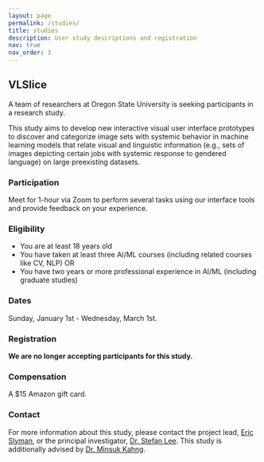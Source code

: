 ```yaml
---
layout: page
permalink: /studies/
title: studies
description: User study descriptions and registration
nav: true
nav_order: 3
---
```


## VLSlice

A team of researchers at Oregon State University is seeking participants in a research study.

This study aims to develop new interactive visual user interface prototypes to discover and categorize image sets with systemic behavior in machine learning models that relate visual and linguistic information (e.g., sets of images depicting certain jobs with systemic response to gendered language) on large preexisting datasets.

### Participation

Meet for 1-hour via Zoom to perform several tasks using our interface tools and provide feedback on your experience.

### Eligibility

- You are at least 18 years old
- You have taken at least three AI/ML courses (including related courses like CV, NLP) OR
- You have two years or more professional experience in AI/ML (including graduate studies)

### Dates

Sunday, January 1st - Wednesday, March 1st.

### Registration

**We are no longer accepting participants for this study.**

### Compensation

A $15 Amazon gift card.

### Contact

For more information about this study, please contact the project lead, [Eric Slyman](https://ericslyman.com/), or the principal investigator, [Dr. Stefan Lee](https://web.engr.oregonstate.edu/~leestef/). This study is additionally advised by [Dr. Minsuk Kahng](https://minsuk.com/).